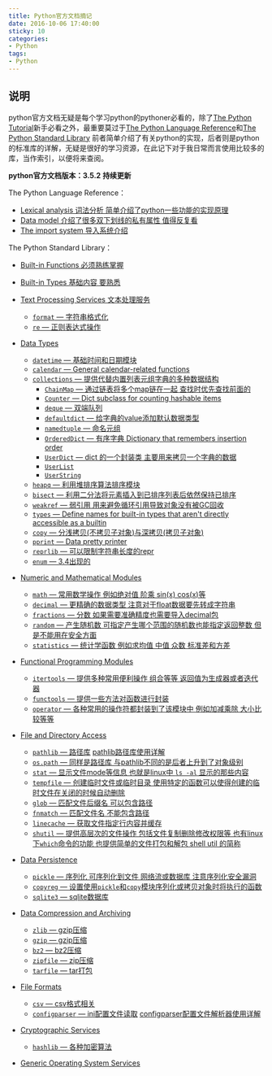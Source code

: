 ```yaml
---
title: Python官方文档摘记
date: 2016-10-06 17:40:00
sticky: 10
categories: 
- Python
tags:
- Python
---
```


## 说明
python官方文档无疑是每个学习python的pythoner必看的，除了[The Python Tutorial](https://docs.python.org/3/tutorial/index.html)新手必看之外，最重要莫过于[The Python Language Reference](https://docs.python.org/3/reference/index.html)和[The Python Standard Library](https://docs.python.org/3/library/index.html)
前者简单介绍了有关python的实现，后者则是python的标准库的详解，无疑是很好的学习资源，在此记下对于我日常而言使用比较多的库，当作索引，以便将来查阅。

**python官方文档版本：3.5.2**
**持续更新**

<!-- more -->

The Python Language Reference：

- [Lexical analysis 词法分析 简单介绍了python一些功能的实现原理](https://docs.python.org/3/reference/lexical_analysis.html)
- [Data model 介绍了很多双下划线的私有属性 值得反复看](https://docs.python.org/3/reference/datamodel.html)
- [The import system 导入系统介绍](https://docs.python.org/3/reference/import.html)

The Python Standard Library：

- [Built-in Functions 必须熟练掌握](https://docs.python.org/3/library/functions.html)
- [Built-in Types 基础内容 要熟悉](https://docs.python.org/3/library/stdtypes.html)
- [Text Processing Services 文本处理服务](https://docs.python.org/3.5/library/text.html)
  - [`format` — 字符串格式化](https://docs.python.org/3.5/library/string.html)
  - [`re` — 正则表达式操作](https://docs.python.org/3.5/library/re.html)
- [Data Types](https://docs.python.org/3/library/datatypes.html)

  - [`datetime` — 基础时间和日期模块](https://docs.python.org/3/library/datetime.html)
  - [`calendar` — General calendar-related functions](https://docs.python.org/3/library/calendar.html)
  - [`collections` — 提供代替内置列表元组字典的多种数据结构](https://docs.python.org/3/library/collections.html#module-collections)
    - [`ChainMap` — 通过链表将多个map链在一起 查找时优先查找前面的](https://docs.python.org/3/library/collections.html#collections.ChainMap)
    - [`Counter` — Dict subclass for counting hashable items](https://docs.python.org/3/library/collections.html#collections.Counter)
    - [`deque` — 双端队列](https://docs.python.org/3/library/collections.html#collections.deque)
    - [`defaultdict` — 给字典的value添加默认数据类型](https://docs.python.org/3/library/collections.html#collections.defaultdict)
    - [`namedtuple` — 命名元组](https://docs.python.org/3/library/collections.html#collections.namedtuple)
    - [`OrderedDict` — 有序字典 Dictionary that remembers insertion order](https://docs.python.org/3/library/collections.html#collections.OrderedDict)
    - [`UserDict` — dict 的一个封装类 主要用来拷贝一个字典的数据](https://docs.python.org/3/library/collections.html#collections.UserDict)
    - [`UserList`](https://docs.python.org/3/library/collections.html#collections.UserList)
    - [`UserString`](https://docs.python.org/3/library/collections.html#collections.UserString)
  - [`heapq` — 利用堆排序算法排序模块](https://docs.python.org/3/library/heapq.html)
  - [`bisect` — 利用二分法将元素插入到已排序列表后依然保持已排序](https://docs.python.org/3/library/bisect.html)
  - [`weakref` — 弱引用 用来避免循环引用导致对象没有被GC回收](https://docs.python.org/3/library/weakref.html)
  - [`types` — Define names for built-in types that aren't directly accessible as a builtin](https://docs.python.org/3/library/types.html)
  - [`copy` — 分浅拷贝(不拷贝子对象)与深拷贝(拷贝子对象)](https://docs.python.org/3/library/copy.html)
  - [`pprint` — Data pretty printer](https://docs.python.org/3/library/pprint.html)
  - [`reprlib` — 可以限制字符串长度的repr](https://docs.python.org/3/library/reprlib.html)
  - [`enum` — 3.4出现的](https://docs.python.org/3/library/enum.html)
- [Numeric and Mathematical Modules](https://docs.python.org/3/library/numeric.html)
  - [`math` — 常用数学操作 例如绝对值 阶乘 sin(x) cos(x)等](https://docs.python.org/3/library/math.html)
  - [`decimal` — 更精确的数据类型 注意对于float数据要先转成字符串](https://docs.python.org/3/library/decimal.html)
  - [`fractions` — 分数  如果需要准确精度也需要导入decimal包](https://docs.python.org/3/library/fractions.html)
  - [`random` — 产生随机数 可指定产生哪个范围的随机数也能指定返回整数 但是不能用在安全方面](https://docs.python.org/3/library/random.html)
  - [`statistics` — 统计学函数 例如求均值 中值 众数 标准差和方差](https://docs.python.org/3/library/statistics.html)
- [Functional Programming Modules](https://docs.python.org/3/library/functional.html)
  - [`itertools` — 提供多种常用便利操作 组合等等 返回值为生成器或者迭代器](https://docs.python.org/3/library/itertools.html)
  - [`functools` — 提供一些方法对函数进行封装](https://docs.python.org/3/library/functools.html)
  - [`operator` — 各种常用的操作符都封装到了该模块中 例如加减乘除 大小比较等等](https://docs.python.org/3/library/operator.html)
- [File and Directory Access](https://docs.python.org/3/library/filesys.html)
  - [`pathlib` — 路径库](https://docs.python.org/3/library/pathlib.html)  [pathlib路径库使用详解](https://xin053.github.io/2016/07/03/pathlib%E8%B7%AF%E5%BE%84%E5%BA%93%E4%BD%BF%E7%94%A8%E8%AF%A6%E8%A7%A3/)
  - [`os.path` — 同样是路径库 与pathlib不同的是后者上升到了对象级别](https://docs.python.org/3/library/os.path.html)
  - [`stat` — 显示文件mode等信息 也就是linux中 `ls -al` 显示的那些内容](https://docs.python.org/3/library/stat.html)
  - [`tempfile` — 创建临时文件或临时目录 使用特定的函数可以使得创建的临时文件在关闭的时候自动删除](https://docs.python.org/3/library/tempfile.html)
  - [`glob` — 匹配文件后缀名  可以包含路径](https://docs.python.org/3/library/glob.html)
  - [`fnmatch` — 匹配文件名  不能包含路径](https://docs.python.org/3/library/fnmatch.html)
  - [`linecache` — 获取文件指定行内容并缓存](https://docs.python.org/3/library/linecache.html)
  - [`shutil` — 提供高层次的文件操作 包括文件复制删除修改权限等 也有linux下`which`命令的功能 也提供简单的文件打包和解包 shell util 的简称](https://docs.python.org/3/library/shutil.html)
- [Data Persistence](https://docs.python.org/3/library/persistence.html)
  - [`pickle` — 序列化 可序列化到文件 网络流或数据库 注意序列化安全漏洞](https://docs.python.org/3/library/pickle.html)
  - [`copyreg` — 设置使用`pickle`和`copy`模块序列化或拷贝对象时将执行的函数](https://docs.python.org/3/library/copyreg.html)
  - [`sqlite3` — sqlite数据库](https://docs.python.org/3/library/sqlite3.html)
- [Data Compression and Archiving](https://docs.python.org/3/library/archiving.html)
  - [`zlib` — gzip压缩](https://docs.python.org/3/library/zlib.html)
  - [`gzip` — gzip压缩](https://docs.python.org/3/library/gzip.html)
  - [`bz2` — bz2压缩](https://docs.python.org/3/library/bz2.html)
  - [`zipfile` — zip压缩](https://docs.python.org/3/library/zipfile.html)
  - [`tarfile` — tar打包](https://docs.python.org/3/library/tarfile.html)
- [File Formats](https://docs.python.org/3/library/fileformats.html)
  - [`csv` — csv格式相关](https://docs.python.org/3/library/csv.html)
  - [`configparser` — ini配置文件读取](https://docs.python.org/3/library/configparser.html) [configparser配置文件解析器使用详解](https://xin053.github.io/2016/07/18/configparser%E9%85%8D%E7%BD%AE%E6%96%87%E4%BB%B6%E8%A7%A3%E6%9E%90%E5%99%A8%E4%BD%BF%E7%94%A8%E8%AF%A6%E8%A7%A3/)
- [Cryptographic Services](https://docs.python.org/3/library/crypto.html)
  - [`hashlib` — 各种加密算法](https://docs.python.org/3/library/hashlib.html)
- [Generic Operating System Services](https://docs.python.org/3/library/allos.html)


